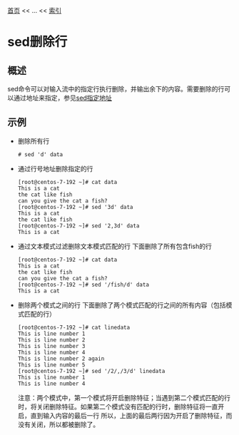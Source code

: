 [首页](/index.md) << ... << [索引](index.md)

# sed删除行

## 概述
sed命令可以对输入流中的指定行执行删除，并输出余下的内容。需要删除的行可以通过地址来指定，参见[sed指定地址](./sed指定地址.md)

## 示例
+ 删除所有行
    ```
    # sed 'd' data
    ```

+ 通过行号地址删除指定的行
    ```
    [root@centos-7-192 ~]# cat data
    This is a cat
    the cat like fish
    can you give the cat a fish?
    [root@centos-7-192 ~]# sed '3d' data
    This is a cat
    the cat like fish
    [root@centos-7-192 ~]# sed '2,3d' data
    This is a cat
    ```

+ 通过文本模式过滤删除文本模式匹配的行
    下面删除了所有包含fish的行
    ```
    [root@centos-7-192 ~]# cat data
    This is a cat
    the cat like fish
    can you give the cat a fish?
    [root@centos-7-192 ~]# sed '/fish/d' data
    This is a cat
    ```

+ 删除两个模式之间的行
    下面删除了两个模式匹配的行之间的所有内容（包括模式匹配的行）
    ```
    [root@centos-7-192 ~]# cat linedata 
    This is line number 1
    This is line number 2
    This is line number 3
    This is line number 4
    This is line number 2 again
    This is line number 5
    [root@centos-7-192 ~]# sed '/2/,/3/d' linedata 
    This is line number 1
    This is line number 4
    ```
    注意：两个模式中，第一个模式将开启删除特征；当遇到第二个模式匹配的行时，将关闭删除特征。如果第二个模式没有匹配的行时，删除特征将一直开启，直到输入内容的最后一行
    所以，上面的最后两行因为开启了删除特征，而没有关闭，所以都被删除了。



